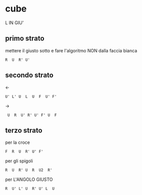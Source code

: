 # cube

L IN GIU'

## primo strato

mettere il giusto sotto e fare l'algoritmo NON dalla faccia bianca

```
R  U  R' U'
```

## secondo strato

<-

```
U' L' U  L  U  F  U' F'
```

->

```
 U  R  U' R' U' F' U  F
```

## terzo strato

per la croce

```F  R  U  R' U' F'```

per gli spigoli

```R  U  R' U  R  U2  R'```

per L'ANGOLO GIUSTO

```
R  U' L' U  R' U' L  U
```
